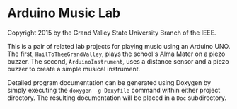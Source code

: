 Arduino Music Lab
=================
Copyright 2015 by the Grand Valley State University Branch of the IEEE.

This is a pair of related lab projects for playing music using an Arduino UNO.
The first, `HailToTheeGrandValley`, plays the school's Alma Mater on a piezo
buzzer. The second, `ArduinoInstrument`, uses a distance sensor and a piezo
buzzer to create a simple musical instrument.

Detailed program documentation can be generated using Doxygen by simply
executing the `doxygen -g Doxyfile` command within either project directory. The
resulting documentation will be placed in a `Doc` subdirectory.
